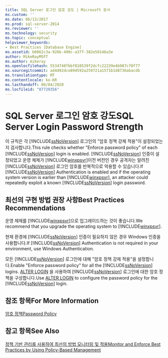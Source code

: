 ```yaml
---
title: SQL Server 로그인 암호 강도 | Microsoft 문서
ms.custom: ''
ms.date: 06/13/2017
ms.prod: sql-server-2014
ms.reviewer: ''
ms.technology: security
ms.topic: conceptual
helpviewer_keywords:
- Best Practices [Database Engine]
ms.assetid: b0862c3a-926b-490c-a37f-382e50146a3e
author: MikeRayMSFT
ms.author: mikeray
ms.openlocfilehash: 5534748fbbf810539f2dcfc22239e4b987cf0f77
ms.sourcegitcommit: ad4d92dce894592a259721a1571b1d8736abacdb
ms.translationtype: MT
ms.contentlocale: ko-KR
ms.lasthandoff: 08/04/2020
ms.locfileid: "87729356"
---
```

# <a name="sql-server-login-password-strength"></a><span data-ttu-id="c9c35-102">SQL Server 로그인 암호 강도</span><span class="sxs-lookup"><span data-stu-id="c9c35-102">SQL Server Login Password Strength</span></span>
  <span data-ttu-id="c9c35-103">이 규칙은 각 [!INCLUDE[ssNoVersion](../../includes/ssnoversion-md.md)] 로그인의 "암호 정책 강제 적용"이 설정되었는지 검사합니다.</span><span class="sxs-lookup"><span data-stu-id="c9c35-103">This rule checks whether "Enforce password policy" of each [!INCLUDE[ssNoVersion](../../includes/ssnoversion-md.md)] login is enabled.</span></span> <span data-ttu-id="c9c35-104">[!INCLUDE[ssNoVersion](../../includes/ssnoversion-md.md)] 인증이 설정되었고 운영 체제가 [!INCLUDE[winxpsvr](../../includes/winxpsvr-md.md)]이전 버전인 경우 공격자는 알려진 [!INCLUDE[ssNoVersion](../../includes/ssnoversion-md.md)] 로그인 암호를 반복적으로 악용할 수 있습니다.</span><span class="sxs-lookup"><span data-stu-id="c9c35-104">If [!INCLUDE[ssNoVersion](../../includes/ssnoversion-md.md)] Authentication is enabled and if the operating system version is earlier than [!INCLUDE[winxpsvr](../../includes/winxpsvr-md.md)], an attacker could repeatedly exploit a known [!INCLUDE[ssNoVersion](../../includes/ssnoversion-md.md)] login password.</span></span>  
  
## <a name="best-practices-recommendations"></a><span data-ttu-id="c9c35-105">최선의 구현 방법 권장 사항</span><span class="sxs-lookup"><span data-stu-id="c9c35-105">Best Practices Recommendations</span></span>  
 <span data-ttu-id="c9c35-106">운영 체제를 [!INCLUDE[winxpsvr](../../includes/winxpsvr-md.md)]으로 업그레이드하는 것이 좋습니다.</span><span class="sxs-lookup"><span data-stu-id="c9c35-106">We recommend that you upgrade the operating system to [!INCLUDE[winxpsvr](../../includes/winxpsvr-md.md)].</span></span>  
  
 <span data-ttu-id="c9c35-107">현재 환경에 [!INCLUDE[ssNoVersion](../../includes/ssnoversion-md.md)] 인증이 필요하지 않은 경우 Windows 인증을 사용합니다.</span><span class="sxs-lookup"><span data-stu-id="c9c35-107">If [!INCLUDE[ssNoVersion](../../includes/ssnoversion-md.md)] Authentication is not required in your environment, use Windows Authentication.</span></span>  
  
 <span data-ttu-id="c9c35-108">모든 [!INCLUDE[ssNoVersion](../../includes/ssnoversion-md.md)] 로그인에 대해 "암호 정책 강제 적용"을 설정합니다.</span><span class="sxs-lookup"><span data-stu-id="c9c35-108">Enable "Enforce password policy" for all the [!INCLUDE[ssNoVersion](../../includes/ssnoversion-md.md)] logins.</span></span> <span data-ttu-id="c9c35-109">[ALTER LOGIN](/sql/t-sql/statements/alter-login-transact-sql) 을 사용하여 [!INCLUDE[ssNoVersion](../../includes/ssnoversion-md.md)] 로그인에 대한 암호 정책을 구성합니다.</span><span class="sxs-lookup"><span data-stu-id="c9c35-109">Use [ALTER LOGIN](/sql/t-sql/statements/alter-login-transact-sql) to configure the password policy for the [!INCLUDE[ssNoVersion](../../includes/ssnoversion-md.md)] login.</span></span>  
  
## <a name="for-more-information"></a><span data-ttu-id="c9c35-110">참조 항목</span><span class="sxs-lookup"><span data-stu-id="c9c35-110">For More Information</span></span>  
 [<span data-ttu-id="c9c35-111">암호 정책</span><span class="sxs-lookup"><span data-stu-id="c9c35-111">Password Policy</span></span>](../security/password-policy.md)  
  
## <a name="see-also"></a><span data-ttu-id="c9c35-112">참고 항목</span><span class="sxs-lookup"><span data-stu-id="c9c35-112">See Also</span></span>  
 [<span data-ttu-id="c9c35-113">정책 기반 관리를 사용하여 최선의 방법 모니터링 및 적용</span><span class="sxs-lookup"><span data-stu-id="c9c35-113">Monitor and Enforce Best Practices by Using Policy-Based Management</span></span>](monitor-and-enforce-best-practices-by-using-policy-based-management.md)  
  
  
